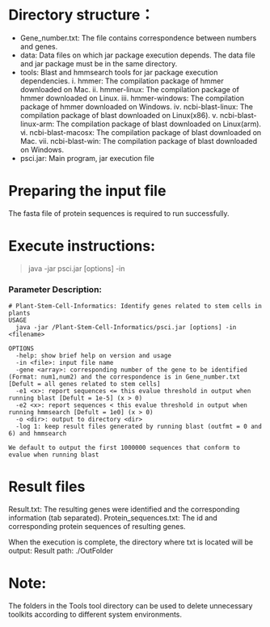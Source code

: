 # Directory structure：

- Gene_number.txt: The file contains correspondence between numbers and genes.
- data: Data files on which jar package execution depends. The data file and jar package must be in the same directory.
- tools: Blast and hmmsearch tools for jar package execution dependencies.
    ⅰ. hmmer: The compilation package of hmmer downloaded on Mac.
    ⅱ. hmmer-linux: The compilation package of hmmer downloaded on Linux.
    ⅲ. hmmer-windows: The compilation package of hmmer downloaded on Windows.
    ⅳ. ncbi-blast-linux: The compilation package of blast downloaded on Linux(x86).
    ⅴ. ncbi-blast-linux-arm: The compilation package of blast downloaded on Linux(arm).
    ⅵ. ncbi-blast-macosx: The compilation package of blast downloaded on Mac.
    ⅶ. ncbi-blast-win: The compilation package of blast downloaded on Windows.
- psci.jar: Main program, jar execution file


# Preparing the input file

The fasta file of protein sequences is required to run successfully.

# Execute instructions:

> java -jar psci.jar [options] -in <filename>

### Parameter Description:
``` 
# Plant-Stem-Cell-Informatics: Identify genes related to stem cells in plants
USAGE
  java -jar /Plant-Stem-Cell-Informatics/psci.jar [options] -in <filename>

OPTIONS
  -help: show brief help on version and usage
  -in <file>: input file name
  -gene <array>: corresponding number of the gene to be identified (Format: num1,num2) and the correspondence is in Gene_number.txt [Defult = all genes related to stem cells]
  -e1 <x>: report sequences <= this evalue threshold in output when running blast [Defult = 1e-5] (x > 0)
  -e2 <x>: report sequences < this evalue threshold in output when running hmmsearch [Defult = 1e0] (x > 0)
  -o <dir>: output to directory <dir>
  -log 1: keep result files generated by running blast (outfmt = 0 and 6) and hmmsearch

We default to output the first 1000000 sequences that conform to evalue when running blast
```

# Result files

Result.txt: The resulting genes were identified and the corresponding information (tab separated).
Protein_sequences.txt: The id and corresponding protein sequences of resulting genes.

When the execution is complete, the directory where txt is located will be output: Result path: ./OutFolder

# Note:

The folders in the Tools tool directory can be used to delete unnecessary toolkits according to different system environments.
